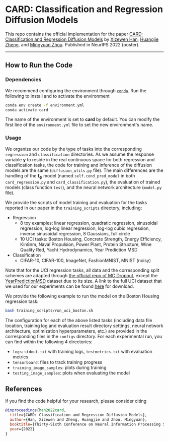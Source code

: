 # CARD: Classification and Regression Diffusion Models

This repo contains the official implementation for the paper [CARD: Classification and Regression Diffusion Models](https://arxiv.org/pdf/2206.07275.pdf) by [Xizewen Han](https://www.linkedin.com/in/xizewenhan/), [Huangjie Zheng](https://huangjiezheng.com/), and [Mingyuan Zhou](https://mingyuanzhou.github.io/). Published in NeurIPS 2022 (poster).

--------------------

## How to Run the Code

### Dependencies

We recommend configuring the environment through [`conda`](https://conda.io/projects/conda/en/latest/user-guide/getting-started.html). Run the following to install and to activate the environment 

```sh
conda env create -f environment.yml
conda activate card
```

The name of the environment is set to **card** by default. You can modify the first line of the `environment.yml` file to set the new environment's name.

### Usage

We organize our code by the type of tasks into the corresponding `regression` and `classification` directories. As we assume the response variable $\boldsymbol{y}$ to reside in the real continuous space for both regression and classification tasks, the code for training and inference of the diffusion models are the same (`diffusion_utils.py` file). The main differences are the handling of the $\boldsymbol{f_{\phi}}$ model (named `self.cond_pred_model` in both `card_regression.py` and `card_classification.py`), the evaluation of trained models (class function `test`), and the neural network architecture (`model.py` file).

We provide the scripts of model training and evaluation for the tasks reported in our paper in the `training_scripts` directory, including:

* Regression
  * 8 toy examples: linear regression, quadratic regression, sinusoidal regression, log-log linear regression, log-log cubic regression, inverse sinusoidal regression, 8 Gaussians, full circle
  * 10 UCI tasks: Boston Housing, Concrete Strength, Energy Efficiency, Kin8nm, Naval Propulsion, Power Plant, Protein Structure, Wine Quality Red, Yacht Hydrodynamics, Year Prediction MSD
* Classification
  * CIFAR-10, CIFAR-100, ImageNet, FashionMNIST, MNIST (noisy)

Note that for the UCI regression tasks, all data and the corresponding split schemes are adapted through [the official repo of MC Dropout](https://github.com/yaringal/DropoutUncertaintyExps), except the [YearPredictionMSD](https://archive.ics.uci.edu/ml/datasets/yearpredictionmsd) dataset due to its size. A link to the full UCI dataset that we used for our experiments can be found [here](https://drive.google.com/drive/u/5/folders/16L5Dy9qw3StCY4AvtP98KA5xDZrtcHV3) for download.
  
We provide the following example to run the model on the Boston Housing regression task:

```sh
bash training_scripts/run_uci_boston.sh
```

The configuration for each of the above listed tasks (including data file location, training log and evaluation result directory settings, neural network architecture, optimization hyperparameters, etc.) are provided in the corresponding files in the `configs` directory. For each experimental run, you can find within the following 4 directories:

* `logs`: `stdout.txt` with training logs, `testmetrics.txt` with evaluation metrics
* `tensorboard`: files to track training progress
* `training_image_samples`: plots during training
* `testing_image_samples`: plots when evaluating the model

## References

If you find the code helpful for your research, please consider citing
```bib
@inproceedings{han2022card,
  title={CARD: Classification and Regression Diffusion Models},
  author={Han, Xizewen and Zheng, Huangjie and Zhou, Mingyuan},
  booktitle={Thirty-Sixth Conference on Neural Information Processing Systems},
  year={2022}
}
```
